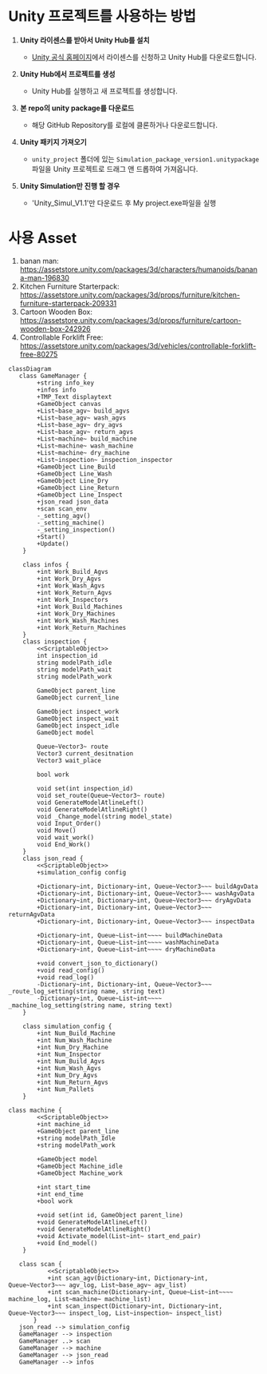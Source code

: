 # Unity 프로젝트를 사용하는 방법

1. **Unity 라이센스를 받아서 Unity Hub를 설치**  
   - [Unity 공식 홈페이지](https://unity.com/)에서 라이센스를 신청하고 Unity Hub를 다운로드합니다.  

2. **Unity Hub에서 프로젝트를 생성**  
   - Unity Hub를 실행하고 새 프로젝트를 생성합니다.  

3. **본 repo의 unity package를 다운로드**  
   - 해당 GitHub Repository를 로컬에 클론하거나 다운로드합니다.  

4. **Unity 패키지 가져오기**  
   - `unity_project` 폴더에 있는 `Simulation_package_version1.unitypackage` 파일을 Unity 프로젝트로 드래그 앤 드롭하여 가져옵니다.  
5. **Unity Simulation만 진행 할 경우**
   - 'Unity_Simul_V1.1'만 다운로드 후 My project.exe파일을 실행
# 사용 Asset
1. banan man: https://assetstore.unity.com/packages/3d/characters/humanoids/banana-man-196830
2. Kitchen Furniture Starterpack: https://assetstore.unity.com/packages/3d/props/furniture/kitchen-furniture-starterpack-209331
3. Cartoon Wooden Box: https://assetstore.unity.com/packages/3d/props/furniture/cartoon-wooden-box-242926
4. Controllable Forklift Free: https://assetstore.unity.com/packages/3d/vehicles/controllable-forklift-free-80275


```mermaid
classDiagram
   class GameManager {
        +string info_key
        +infos info
        +TMP_Text displaytext
        +GameObject canvas
        +List~base_agv~ build_agvs
        +List~base_agv~ wash_agvs
        +List~base_agv~ dry_agvs
        +List~base_agv~ return_agvs
        +List~machine~ build_machine
        +List~machine~ wash_machine
        +List~machine~ dry_machine
        +List~inspection~ inspection_inspector
        +GameObject Line_Build
        +GameObject Line_Wash
        +GameObject Line_Dry
        +GameObject Line_Return
        +GameObject Line_Inspect
        +json_read json_data
        +scan scan_env
        -_setting_agv()
        -_setting_machine()
        -_setting_inspection()
        +Start()
        +Update()
    }

    class infos {
        +int Work_Build_Agvs
        +int Work_Dry_Agvs
        +int Work_Wash_Agvs
        +int Work_Return_Agvs
        +int Work_Inspectors
        +int Work_Build_Machines
        +int Work_Dry_Machines
        +int Work_Wash_Machines
        +int Work_Return_Machines
    }
    class inspection {
        <<ScriptableObject>>
        int inspection_id
        string modelPath_idle
        string modelPath_wait
        string modelPath_work

        GameObject parent_line
        GameObject current_line

        GameObject inspect_work
        GameObject inspect_wait
        GameObject inspect_idle
        GameObject model

        Queue~Vector3~ route
        Vector3 current_desitnation
        Vector3 wait_place

        bool work

        void set(int inspection_id)
        void set_route(Queue~Vector3~ route)
        void GenerateModelAtlineLeft()
        void GenerateModelAtlineRight()
        void _Change_model(string model_state)
        void Input_Order()
        void Move()
        void wait_work()
        void End_Work()
    }
    class json_read {
        <<ScriptableObject>>
        +simulation_config config

        +Dictionary~int, Dictionary~int, Queue~Vector3~~~ buildAgvData
        +Dictionary~int, Dictionary~int, Queue~Vector3~~~ washAgvData
        +Dictionary~int, Dictionary~int, Queue~Vector3~~~ dryAgvData
        +Dictionary~int, Dictionary~int, Queue~Vector3~~~ returnAgvData
        +Dictionary~int, Dictionary~int, Queue~Vector3~~~ inspectData

        +Dictionary~int, Queue~List~int~~~~ buildMachineData
        +Dictionary~int, Queue~List~int~~~~ washMachineData
        +Dictionary~int, Queue~List~int~~~~ dryMachineData

        +void convert_json_to_dictionary()
        +void read_config()
        +void read_log()
        -Dictionary~int, Dictionary~int, Queue~Vector3~~~ _route_log_setting(string name, string text)
        -Dictionary~int, Queue~List~int~~~~ _machine_log_setting(string name, string text)
    }

    class simulation_config {
        +int Num_Build_Machine
        +int Num_Wash_Machine
        +int Num_Dry_Machine
        +int Num_Inspector
        +int Num_Build_Agvs
        +int Num_Wash_Agvs
        +int Num_Dry_Agvs
        +int Num_Return_Agvs
        +int Num_Pallets
    }

class machine {
        <<ScriptableObject>>
        +int machine_id
        +GameObject parent_line
        +string modelPath_Idle
        +string modelPath_work

        +GameObject model
        +GameObject Machine_idle
        +GameObject Machine_work

        +int start_time
        +int end_time
        +bool work

        +void set(int id, GameObject parent_line)
        +void GenerateModelAtlineLeft()
        +void GenerateModelAtlineRight()
        +void Activate_model(List~int~ start_end_pair)
        +void End_model()
    }

   class scan {
           <<ScriptableObject>>
           +int scan_agv(Dictionary~int, Dictionary~int, Queue~Vector3~~~ agv_log, List~base_agv~ agv_list)
           +int scan_machine(Dictionary~int, Queue~List~int~~~~ machine_log, List~machine~ machine_list)
           +int scan_inspect(Dictionary~int, Dictionary~int, Queue~Vector3~~~ inspect_log, List~inspection~ inspect_list)
       }
   json_read --> simulation_config
   GameManager --> inspection
   GameManager ..> scan
   GameManager --> machine
   GameManager --> json_read
   GameManager --> infos

   
    

